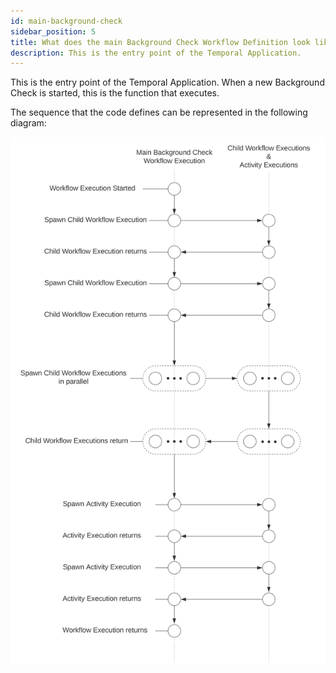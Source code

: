```yaml
---
id: main-background-check
sidebar_position: 5
title: What does the main Background Check Workflow Definition look like?
description: This is the entry point of the Temporal Application.
---
```


This is the entry point of the Temporal Application.
When a new Background Check is started, this is the function that executes.

<!--SNIPSTART background-checks-main-workflow-definition-->
<!--SNIPEND-->

The sequence that the code defines can be represented in the following diagram:

![Swim lane diagram of the Main Background Check Workflow Execution](images/main-background-check.svg)
